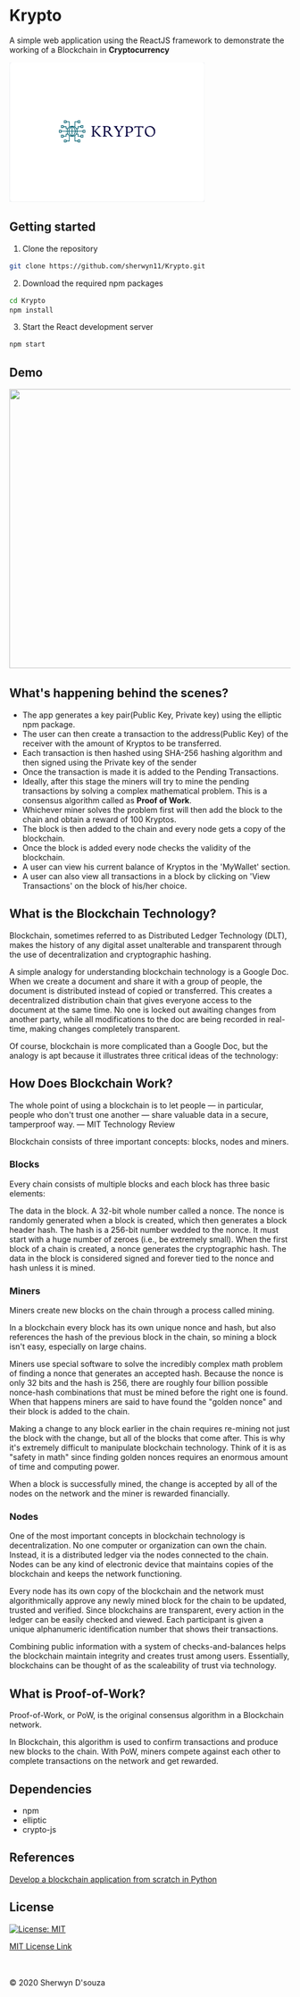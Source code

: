 # Krypto
A simple web application using the ReactJS framework to demonstrate the working of a Blockchain in <b>Cryptocurrency</b>

<img src="Readme_requirements/logo.png" height="250px" width="350px"/>

## Getting started
1. Clone the repository
```bash
git clone https://github.com/sherwyn11/Krypto.git
```
2. Download the required npm packages
```bash
cd Krypto
npm install
```
3. Start the React development server
```bash
npm start
```

## Demo
<img src="Readme_requirements/Krypto.gif" height="500px" width="900px"/>


## What's happening behind the scenes?
<ul>
  <li> The app generates a key pair(Public Key, Private key) using the elliptic npm package.</li>
  <li> The user can then create a transaction to the address(Public Key) of the receiver with the amount of Kryptos to be transferred.</li>
  <li>Each transaction is then hashed using SHA-256 hashing algorithm and then signed using the Private key of the sender</li>
  <li>Once the transaction is made it is added to the Pending Transactions.</li>
  <li>Ideally, after this stage the miners will try to mine the pending transactions by solving a complex mathematical problem. This is a consensus algorithm called as <b>Proof of Work</b>.</li>
  <li>Whichever miner solves the problem first will then add the block to the chain and obtain a reward of 100 Kryptos.</li>
  <li>The block is then added to the chain and every node gets a copy of the blockchain.</li>
  <li>Once the block is added every node checks the validity of the blockchain.</li>
  <li>A user can view his current balance of Kryptos in the 'MyWallet' section.</li>
  <li>A user can also view all transactions in a block by clicking on 'View Transactions' on the block of his/her choice.</li>
</ul>

## What is the Blockchain Technology?
Blockchain, sometimes referred to as Distributed Ledger Technology (DLT), makes the history of any digital asset unalterable and transparent through the use of decentralization and cryptographic hashing.  

A simple analogy for understanding blockchain technology is a Google Doc. When we create a document and share it with a group of people, the document is distributed instead of copied or transferred. This creates a decentralized distribution chain that gives everyone access to the document at the same time. No one is locked out awaiting changes from another party, while all modifications to the doc are being recorded in real-time, making changes completely transparent.

Of course, blockchain is more complicated than a Google Doc, but the analogy is apt because it illustrates three critical ideas of the technology: 

## How Does Blockchain Work?
The whole point of using a blockchain is to let people — in particular, people who don't trust one another — share valuable data in a secure, tamperproof way.
— MIT Technology Review

Blockchain consists of three important concepts: blocks, nodes and miners.

### Blocks
Every chain consists of multiple blocks and each block has three basic elements:

The data in the block.
A 32-bit whole number called a nonce. The nonce is randomly generated when a block is created, which then generates a block header hash. 
The hash is a 256-bit number wedded to the nonce. It must start with a huge number of zeroes (i.e., be extremely small).
When the first block of a chain is created, a nonce generates the cryptographic hash. The data in the block is considered signed and forever tied to the nonce and hash unless it is mined.  

### Miners
Miners create new blocks on the chain through a process called mining.

In a blockchain every block has its own unique nonce and hash, but also references the hash of the previous block in the chain, so mining a block isn't easy, especially on large chains.

Miners use special software to solve the incredibly complex math problem of finding a nonce that generates an accepted hash. Because the nonce is only 32 bits and the hash is 256, there are roughly four billion possible nonce-hash combinations that must be mined before the right one is found. When that happens miners are said to have found the "golden nonce" and their block is added to the chain. 

Making a change to any block earlier in the chain requires re-mining not just the block with the change, but all of the blocks that come after. This is why it's extremely difficult to manipulate blockchain technology. Think of it is as "safety in math" since finding golden nonces requires an enormous amount of time and computing power.

When a block is successfully mined, the change is accepted by all of the nodes on the network and the miner is rewarded financially.

### Nodes
One of the most important concepts in blockchain technology is decentralization. No one computer or organization can own the chain. Instead, it is a distributed ledger via the nodes connected to the chain. Nodes can be any kind of electronic device that maintains copies of the blockchain and keeps the network functioning. 

Every node has its own copy of the blockchain and the network must algorithmically approve any newly mined block for the chain to be updated, trusted and verified. Since blockchains are transparent, every action in the ledger can be easily checked and viewed. Each participant is given a unique alphanumeric identification number that shows their transactions.

Combining public information with a system of checks-and-balances helps the blockchain maintain integrity and creates trust among users. Essentially, blockchains can be thought of as the scaleability of trust via technology. 

## What is Proof-of-Work?
Proof-of-Work, or PoW, is the original consensus algorithm in a Blockchain network.

In Blockchain, this algorithm is used to confirm transactions and produce new blocks to the chain. With PoW, miners compete against each other to complete transactions on the network and get rewarded.

## Dependencies
<ul>
  <li>npm</li>
  <li>elliptic</li>
  <li>crypto-js</li>
</ul>

## References
<a href="https://developer.ibm.com/technologies/blockchain/tutorials/develop-a-blockchain-application-from-scratch-in-python/">Develop a blockchain application from scratch in Python</a>

## License

[![License: MIT](https://img.shields.io/badge/License-MIT-yellow.svg)](https://opensource.org/licenses/MIT)

[MIT License Link](https://github.com/sherwyn11/Krypto/blob/master/LICENSE)

<br></br>
© 2020 Sherwyn D'souza

